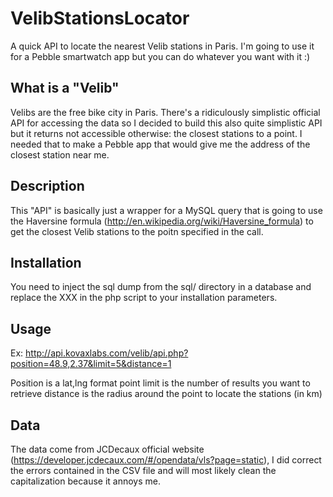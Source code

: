 VelibStationsLocator
====================

A quick API to locate the nearest Velib stations in Paris. I'm going to use it for a Pebble smartwatch app but you can do whatever you want with it :)

## What is a "Velib"

Velibs are the free bike city in Paris. There's a ridiculously simplistic official API for accessing the data so I decided to build this also quite simplistic API but it returns not accessible otherwise: the closest stations to a point. I needed that to make a Pebble app that would give me the address of the closest station near me.

## Description

This "API" is basically just a wrapper for a MySQL query that is going to use the Haversine formula (http://en.wikipedia.org/wiki/Haversine_formula) to get the closest Velib stations to the poitn specified in the call.

## Installation

You need to inject the sql dump from the sql/ directory in a database and replace the XXX in the php script to your installation parameters.

## Usage

Ex: http://api.kovaxlabs.com/velib/api.php?position=48.9,2.37&limit=5&distance=1

Position is a lat,lng format point
limit is the number of results you want to retrieve
distance is the radius around the point to locate the stations (in km)

## Data

The data come from JCDecaux official website (https://developer.jcdecaux.com/#/opendata/vls?page=static), I did correct the errors contained in the CSV file and will most likely clean the capitalization because it annoys me.
